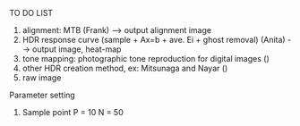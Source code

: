 TO DO LIST

1. alignment: MTB (Frank) --> output alignment image 
2. HDR response curve (sample + Ax=b + ave. Ei + ghost removal) (Anita) --> output image, heat-map
3. tone mapping: photographic tone reproduction for digital images ()
4. other HDR creation method, ex: Mitsunaga and Nayar ()
5. raw image

Parameter setting 

1. Sample point
	P = 10
	N = 50


